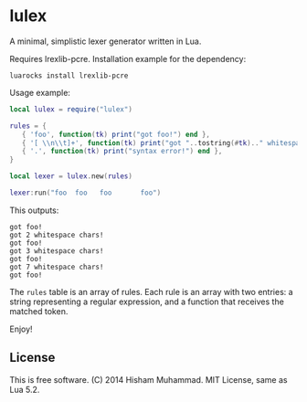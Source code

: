 
lulex
=====

A minimal, simplistic lexer generator written in Lua.

Requires lrexlib-pcre. Installation example for the dependency:

```
luarocks install lrexlib-pcre
```

Usage example:

```lua
local lulex = require("lulex")

rules = {
   { 'foo', function(tk) print("got foo!") end },
   { '[ \\n\\t]+', function(tk) print("got "..tostring(#tk).." whitespace chars!") end },
   { '.', function(tk) print("syntax error!") end },
}

local lexer = lulex.new(rules) 

lexer:run("foo  foo   foo       foo")
```

This outputs:

```
got foo!
got 2 whitespace chars!
got foo!
got 3 whitespace chars!
got foo!
got 7 whitespace chars!
got foo!
```

The `rules` table is an array of rules.
Each rule is an array with two entries: a string representing a regular expression, and a function that receives the matched token.

Enjoy!

License
-------

This is free software. (C) 2014 Hisham Muhammad. MIT License, same as Lua 5.2.

